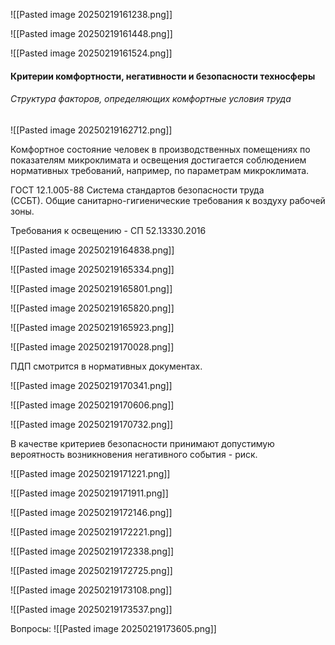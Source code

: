 ![[Pasted image 20250219161238.png]]

![[Pasted image 20250219161448.png]]

![[Pasted image 20250219161524.png]]
#### Критерии комфортности, негативности и безопасности техносферы

###### Структура факторов, определяющих комфортные условия труда

![[Pasted image 20250219162712.png]]

Комфортное состояние человек в производственных помещениях по показателям микроклимата и освещения достигается соблюдением нормативных требований, например, по параметрам микроклимата.

ГОСТ 12.1.005-88 Система стандартов безопасности труда (ССБТ). Общие санитарно-гигиенические требования к воздуху рабочей зоны.

Требования к освещению - СП 52.13330.2016

![[Pasted image 20250219164838.png]]

![[Pasted image 20250219165334.png]]

![[Pasted image 20250219165801.png]]

![[Pasted image 20250219165820.png]]

![[Pasted image 20250219165923.png]]

![[Pasted image 20250219170028.png]]

ПДП смотрится в нормативных документах. 

![[Pasted image 20250219170341.png]]

![[Pasted image 20250219170606.png]]

![[Pasted image 20250219170732.png]]

В качестве критериев безопасности принимают допустимую вероятность возникновения негативного события - риск.

![[Pasted image 20250219171221.png]]

![[Pasted image 20250219171911.png]]

![[Pasted image 20250219172146.png]]

![[Pasted image 20250219172221.png]]

![[Pasted image 20250219172338.png]]

![[Pasted image 20250219172725.png]]

![[Pasted image 20250219173108.png]]

![[Pasted image 20250219173537.png]]

Вопросы: 
![[Pasted image 20250219173605.png]]